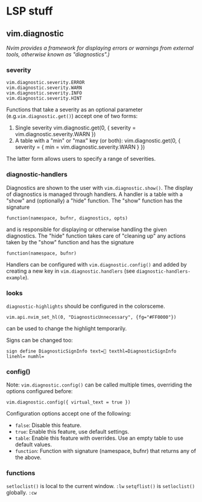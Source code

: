 # LSP stuff
## vim.diagnostic
_Nvim provides a framework for displaying errors or warnings from external
tools, otherwise known as "diagnostics".)_

### severity
    vim.diagnostic.severity.ERROR
    vim.diagnostic.severity.WARN
    vim.diagnostic.severity.INFO
    vim.diagnostic.severity.HINT

Functions that take a severity as an optional parameter (e.g.`vim.diagnostic.get()`) accept one of two forms:

1. Single severity
    vim.diagnostic.get(0, { severity = vim.diagnostic.severity.WARN })
2. A table with a "min" or "max" key (or both):
    vim.diagnostic.get(0, { severity = { min = vim.diagnostic.severity.WARN } })

The latter form allows users to specify a range of severities.

### diagnostic-handlers
Diagnostics are shown to the user with `vim.diagnostic.show()`. The display of diagnostics is managed through handlers. A handler is a table with a "show" and (optionally) a "hide" function. The "show" function has the signature

    function(namespace, bufnr, diagnostics, opts)

and is responsible for displaying or otherwise handling the given diagnostics. The "hide" function takes care of "cleaning up" any actions taken by the "show" function and has the signature

    function(namespace, bufnr)

Handlers can be configured with `vim.diagnostic.config()` and added by creating a new key in `vim.diagnostic.handlers` (see `diagnostic-handlers-example`).

### looks
`diagnostic-highlights` should be configured in the colorsceme.

    vim.api.nvim_set_hl(0, "DiagnosticUnnecessary", {fg="#FF0000"})

can be used to change the highlight temporarily.

Signs can be changed too:

    sign define DiagnosticSignInfo text= texthl=DiagnosticSignInfo linehl= numhl=

### config()
Note: `vim.diagnostic.config()` can be called multiple times, overriding the options configured before:

    vim.diagnostic.config({ virtual_text = true })

Configuration options accept one of the following:
- `false`: Disable this feature.
- `true`: Enable this feature, use default settings.
- `table`: Enable this feature with overrides. Use an empty table to use default values.
- `function`: Function with signature (namespace, bufnr) that returns any of the above.

### functions
`setloclist()` is local to the current window. `:lw`
`setqflist()` is `setloclist()` globally. `:cw`

